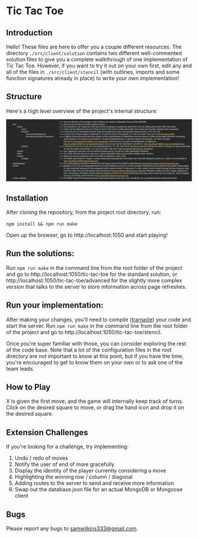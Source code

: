 # Tic Tac Toe

## Introduction

Hello! These files are here to offer you a couple different resources. The directory `./src/client/solution` contains two different
well-commented solution files to give you a complete walkthrough of one implementation of Tic Tac Toe. However, if you want to try it out on your own first, edit any and all of the files in `./src/client/stencil` (with outlines, imports and some function signatures already in place) to write your own implementation!

## Structure
Here's a high level overview of the project's internal structure:

![Project Overview](/src/assets/images/overview.png)

## Installation

After cloning the repository, from the project root directory, run:

`npm install && npm run make`

Open up the browser, go to http://localhost:1050 and start playing!

 ## Run the solutions:
 
Run `npm run make` in the command line from the root folder of the project and go to http://localhost:1050/tic-tac-toe for the standard solution, or http://localhost:1050/tic-tac-toe/advanced for the slightly more complex version that talks to the server to store information across page refreshes.

## Run your implementation:

After making your changes, you'll need to compile ([transpile](https://howtodoinjava.com/typescript/transpiler-vs-compiler/)) your code and start the server. Run `npm run make` in the command line from the root folder of the project and go to http://localhost:1050/tic-tac-toe/stencil. 

Once you're super familiar with those, you can
consider exploring the rest of the code base. Note that a lot of the configuration
files in the root directory are not important to know at this point, but if you have the time,
you're encouraged to get to know them on your own or to ask one of the team leads.

## How to Play

X is given the first move, and the game will internally keep track of turns. Click on the desired square to move, or
drag the hand icon and drop it on the desired square.

## Extension Challenges

If you're looking for a challenge, try implementing:
1) Undo / redo of moves
2) Notify the user of end of more gracefully
3) Display the identity of the player currently considering a move
4) Highlighting the winning row / column / diagonal
5) Adding routes to the server to send and receive more information
6) Swap out the database.json file for an actual MongoDB or Mongoose client

## Bugs

Please report any bugs to samwilkins333@gmail.com.
